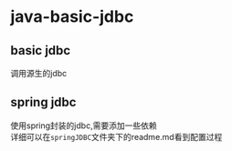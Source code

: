# java-basic-jdbc

## basic jdbc

调用源生的jdbc

## spring jdbc

使用spring封装的jdbc,需要添加一些依赖  
详细可以在`springJDBC`文件夹下的readme.md看到配置过程
